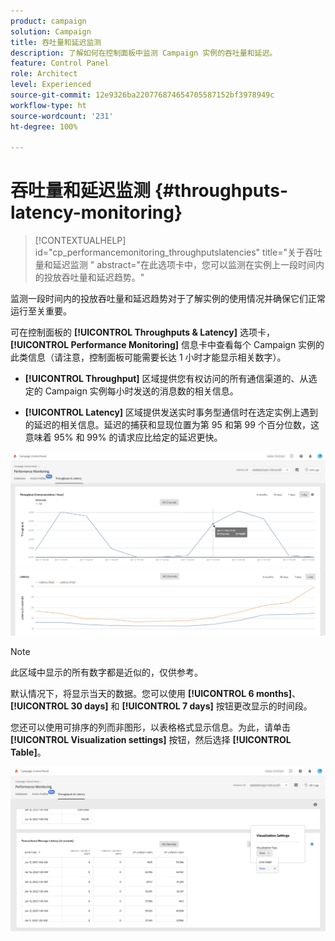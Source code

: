 ```yaml
---
product: campaign
solution: Campaign
title: 吞吐量和延迟监测
description: 了解如何在控制面板中监测 Campaign 实例的吞吐量和延迟。
feature: Control Panel
role: Architect
level: Experienced
source-git-commit: 12e9326ba220776874654705587152bf3978949c
workflow-type: ht
source-wordcount: '231'
ht-degree: 100%

---
```


# 吞吐量和延迟监测 {#throughputs-latency-monitoring}

>[!CONTEXTUALHELP]
>id="cp_performancemonitoring_throughputslatencies"
>title="关于吞吐量和延迟监测 "
>abstract="在此选项卡中，您可以监测在实例上一段时间内的投放吞吐量和延迟趋势。"

监测一段时间内的投放吞吐量和延迟趋势对于了解实例的使用情况并确保它们正常运行至关重要。

可在控制面板的 **[!UICONTROL Throughputs & Latency]** 选项卡，**[!UICONTROL Performance Monitoring]** 信息卡中查看每个 Campaign 实例的此类信息（请注意，控制面板可能需要长达 1 小时才能显示相关数字）。

* **[!UICONTROL Throughput]** 区域提供您有权访问的所有通信渠道的、从选定的 Campaign 实例每小时发送的消息数的相关信息。

* **[!UICONTROL Latency]** 区域提供发送实时事务型通信时在选定实例上遇到的延迟的相关信息。延迟的捕获和显现位置为第 95 和第 99 个百分位数，这意味着 95% 和 99% 的请求应比给定的延迟更快。

![](assets/throughput-latencies-overview.png)

>[!NOTE]
>
>此区域中显示的所有数字都是近似的，仅供参考。

默认情况下，将显示当天的数据。您可以使用 **[!UICONTROL 6 months]**、**[!UICONTROL 30 days]** 和 **[!UICONTROL 7 days]** 按钮更改显示的时间段。

您还可以使用可排序的列而非图形，以表格格式显示信息。为此，请单击 **[!UICONTROL Visualization settings]** 按钮，然后选择 **[!UICONTROL Table]**。

![](assets/throughput-latencies-table.png)
